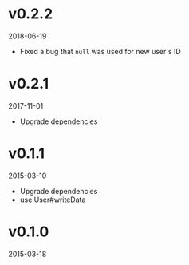 # v0.2.2
2018-06-19

* Fixed a bug that `null` was used for new user's ID

# v0.2.1
2017-11-01

* Upgrade dependencies

# v0.1.1
2015-03-10

* Upgrade dependencies
* use User#writeData
 
# v0.1.0
2015-03-18
